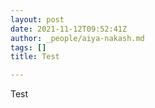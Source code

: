 ```yaml
---
layout: post
date: 2021-11-12T09:52:41Z
author: _people/aiya-nakash.md
tags: []
title: Test

---
```

Test